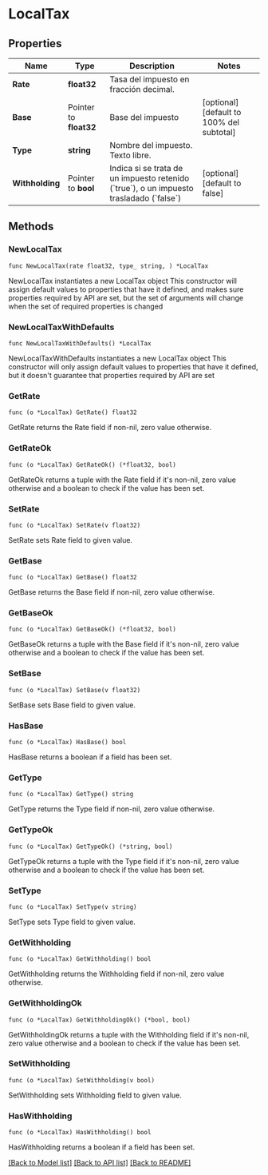 # LocalTax

## Properties

Name | Type | Description | Notes
------------ | ------------- | ------------- | -------------
**Rate** | **float32** | Tasa del impuesto en fracción decimal. | 
**Base** | Pointer to **float32** | Base del impuesto | [optional] [default to 100% del subtotal]
**Type** | **string** | Nombre del impuesto. Texto libre. | 
**Withholding** | Pointer to **bool** | Indica si se trata de un impuesto retenido (&#x60;true&#x60;), o un impuesto trasladado (&#x60;false&#x60;) | [optional] [default to false]

## Methods

### NewLocalTax

`func NewLocalTax(rate float32, type_ string, ) *LocalTax`

NewLocalTax instantiates a new LocalTax object
This constructor will assign default values to properties that have it defined,
and makes sure properties required by API are set, but the set of arguments
will change when the set of required properties is changed

### NewLocalTaxWithDefaults

`func NewLocalTaxWithDefaults() *LocalTax`

NewLocalTaxWithDefaults instantiates a new LocalTax object
This constructor will only assign default values to properties that have it defined,
but it doesn't guarantee that properties required by API are set

### GetRate

`func (o *LocalTax) GetRate() float32`

GetRate returns the Rate field if non-nil, zero value otherwise.

### GetRateOk

`func (o *LocalTax) GetRateOk() (*float32, bool)`

GetRateOk returns a tuple with the Rate field if it's non-nil, zero value otherwise
and a boolean to check if the value has been set.

### SetRate

`func (o *LocalTax) SetRate(v float32)`

SetRate sets Rate field to given value.


### GetBase

`func (o *LocalTax) GetBase() float32`

GetBase returns the Base field if non-nil, zero value otherwise.

### GetBaseOk

`func (o *LocalTax) GetBaseOk() (*float32, bool)`

GetBaseOk returns a tuple with the Base field if it's non-nil, zero value otherwise
and a boolean to check if the value has been set.

### SetBase

`func (o *LocalTax) SetBase(v float32)`

SetBase sets Base field to given value.

### HasBase

`func (o *LocalTax) HasBase() bool`

HasBase returns a boolean if a field has been set.

### GetType

`func (o *LocalTax) GetType() string`

GetType returns the Type field if non-nil, zero value otherwise.

### GetTypeOk

`func (o *LocalTax) GetTypeOk() (*string, bool)`

GetTypeOk returns a tuple with the Type field if it's non-nil, zero value otherwise
and a boolean to check if the value has been set.

### SetType

`func (o *LocalTax) SetType(v string)`

SetType sets Type field to given value.


### GetWithholding

`func (o *LocalTax) GetWithholding() bool`

GetWithholding returns the Withholding field if non-nil, zero value otherwise.

### GetWithholdingOk

`func (o *LocalTax) GetWithholdingOk() (*bool, bool)`

GetWithholdingOk returns a tuple with the Withholding field if it's non-nil, zero value otherwise
and a boolean to check if the value has been set.

### SetWithholding

`func (o *LocalTax) SetWithholding(v bool)`

SetWithholding sets Withholding field to given value.

### HasWithholding

`func (o *LocalTax) HasWithholding() bool`

HasWithholding returns a boolean if a field has been set.


[[Back to Model list]](../README.md#documentation-for-models) [[Back to API list]](../README.md#documentation-for-api-endpoints) [[Back to README]](../README.md)


